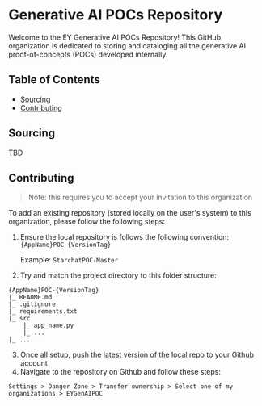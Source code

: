 # Generative AI POCs Repository

Welcome to the EY Generative AI POCs Repository! This GitHub organization is dedicated to storing and cataloging all the generative AI proof-of-concepts (POCs) developed internally.

## Table of Contents

- [Sourcing](#sourcing)
- [Contributing](#contributing)

## Sourcing

TBD

## Contributing

> Note: this requires you to accept your invitation to this organization

To add an existing repository (stored locally on the user's system) to this organization, please follow the following steps:

1. Ensure the local repository is follows the following convention:`{AppName}POC-{VersionTag}`

    Example: `StarchatPOC-Master`

2. Try and match the project directory to this folder structure:

```
{AppName}POC-{VersionTag}
|_ README.md
|_ .gitignore
|_ requirements.txt
|_ src
    |_ app_name.py
    |_ ...
|_ ...
```

3. Once all setup, push the latest version of the local repo to your Github account
4. Navigate to the repository on Github and follow these steps:

`Settings > Danger Zone > Transfer ownership > Select one of my organizations > EYGenAIPOC`
